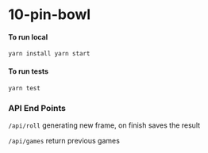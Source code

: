 # 10-pin-bowl



#### To run local 
`yarn install
yarn start`

#### To run tests
`yarn test`

### API End Points
`/api/roll` generating new frame, on finish saves the result

`/api/games` return previous games


[Additional resources to improve random numbers]: http://www.balmoralsoftware.com/bowling/bowling.htm#World%20Bowling